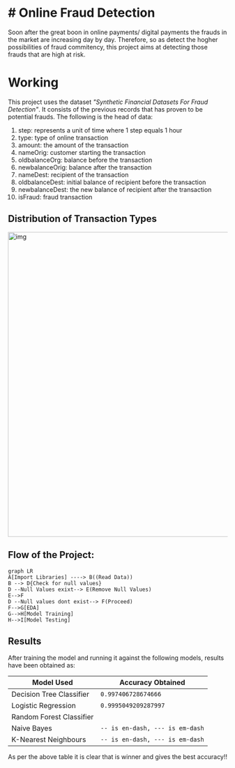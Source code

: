 # # Online Fraud Detection

Soon after the great boon in online payments/ digital payments the frauds in the market are increasing day by day. Therefore, so as detect the hogher possibilities of fraud commitency, this project aims at detecting those frauds that are high at risk.


# Working

 This project uses the dataset *"Synthetic Financial Datasets For Fraud Detection"*. It consists of the previous records that has proven to  be potential frauds. The following is the head of data:
 1.  step: represents a unit of time where 1 step equals 1 hour
2.  type: type of online transaction
3.  amount: the amount of the transaction
4.  nameOrig: customer starting the transaction
5.  oldbalanceOrg: balance before the transaction
6.  newbalanceOrig: balance after the transaction
7.  nameDest: recipient of the transaction
8.  oldbalanceDest: initial balance of recipient before the transaction
9.  newbalanceDest: the new balance of recipient after the transaction
10.  isFraud: fraud transaction 

## Distribution of Transaction Types

<img width="699" alt="img" src="https://user-images.githubusercontent.com/60435870/181424299-33e89eee-ab67-4a7d-b49f-30c2719e50e0.png">


## Flow of the Project:

```mermaid
graph LR
A[Import Libraries] ----> B((Read Data))
B --> D{Check for null values}
D --Null Values exixt--> E(Remove Null Values)
E-->F
D --Null values dont exist--> F(Proceed)
F-->G[EDA]
G-->H[Model Training]
H-->I[Model Testing]
```

## Results

After training the model and running it against  the following models, results have been obtained as:

|    Model Used            |Accuracy Obtained                                                |
|----------------|-------------------------------
|Decision Tree Classifier|`0.997406728674666`            
|Logistic Regression          |`0.9995049209287997`            
|Random Forest Classifier          |
|Naive Bayes          |`-- is en-dash, --- is em-dash`
|K-Nearest Neighbours          |`-- is en-dash, --- is em-dash`

As per the above table it is clear that is winner and gives the best accuracy!!

```

